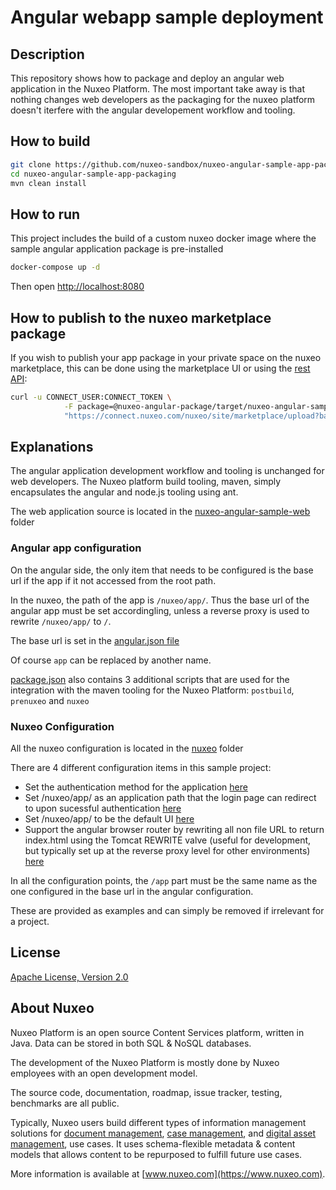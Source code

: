 # Angular webapp sample deployment

## Description

This repository shows how to package and deploy an angular web application in the Nuxeo Platform. The most important take away is that nothing changes web developers as the packaging for the nuxeo platform doesn't iterfere with the angular developement workflow and tooling.

## How to build

```bash
git clone https://github.com/nuxeo-sandbox/nuxeo-angular-sample-app-packaging
cd nuxeo-angular-sample-app-packaging
mvn clean install
```

## How to run

This project includes the build of a custom nuxeo docker image where the sample angular application package is pre-installed

```bash
docker-compose up -d
```

Then open [http://localhost:8080](http://localhost:8080)

## How to publish to the nuxeo marketplace package

If you wish to publish your app package in your private space on the nuxeo marketplace, this can be done using the marketplace UI or using the [rest API](https://doc.nuxeo.com/studio/delivering-a-customization-package-through-the-nuxeo-marketplace/):

```bash
curl -u CONNECT_USER:CONNECT_TOKEN \
            -F package=@nuxeo-angular-package/target/nuxeo-angular-sample-package-VERSION.zip \
            "https://connect.nuxeo.com/nuxeo/site/marketplace/upload?batch=true&supported=false&orgId=ORG_ID"
```

## Explanations

The angular application development workflow and tooling is unchanged for web developers.
The Nuxeo platform build tooling, maven, simply encapsulates the angular and node.js tooling using ant.

The web application source is located in the [nuxeo-angular-sample-web](/nuxeo-angular-sample-web) folder

### Angular app configuration

On the angular side, the only item that needs to be configured is the base url if the app if it not accessed from the root path.

In the nuxeo, the path of the app is `/nuxeo/app/`. Thus the base url of the angular app must be set accordingling, unless a reverse proxy is used to rewrite  `/nuxeo/app/` to `/`.

The base url is set in the [angular.json file](https://github.com/nuxeo-sandbox/nuxeo-angular-sample-app-packaging/blob/1917215d03dee05474955142db8a401f22c29f7a/nuxeo-angular-sample-web/angular.json#L32)

Of course `app` can be replaced by another name.

[package.json](/nuxeo-angular-sample-web/package.json) also contains 3 additional scripts that are used for the integration with the maven tooling for the Nuxeo Platform: `postbuild`, `prenuxeo` and `nuxeo`

### Nuxeo Configuration

All the nuxeo configuration is located in the [nuxeo](/nuxeo-angular-sample-web/nuxeo) folder

There are 4 different configuration items in this sample project:

- Set the authentication method for the application  [here](https://github.com/nuxeo-sandbox/nuxeo-angular-sample-app-packaging/blob/1917215d03dee05474955142db8a401f22c29f7a/nuxeo-angular-sample-web/nuxeo/OSGI-INF/deployment-fragment.xml#L11)
- Set /nuxeo/app/ as an application path that the login page can redirect to upon sucessful authentication [here](/nuxeo-angular-sample-web/nuxeo/OSGI-INF/nuxeo-angular-sample-auth-contrib.xml)
- Set /nuxeo/app/ to be the default UI [here](/nuxeo-angular-sample-web/nuxeo/OSGI-INF/nuxeo-default-ui-contrib.xml)
- Support the angular browser router by rewriting all non file URL to return index.html using the Tomcat REWRITE valve (useful for development, but typically set up at the reverse proxy level for other environments) [here](https://github.com/nuxeo-sandbox/nuxeo-angular-sample-app-packaging/blob/1917215d03dee05474955142db8a401f22c29f7a/nuxeo-angular-sample-web/nuxeo/OSGI-INF/deployment-fragment.xml#L21)

In all the configuration points, the `/app` part must be the same name as the one configured in the base url in the angular configuration.

These are provided as examples and can simply be removed if irrelevant for a project.

## License

[Apache License, Version 2.0](http://www.apache.org/licenses/LICENSE-2.0.html)

## About Nuxeo

Nuxeo Platform is an open source Content Services platform, written in Java. Data can be stored in both SQL & NoSQL
databases.

The development of the Nuxeo Platform is mostly done by Nuxeo employees with an open development model.

The source code, documentation, roadmap, issue tracker, testing, benchmarks are all public.

Typically, Nuxeo users build different types of information management solutions
for [document management](https://www.nuxeo.com/solutions/document-management/), [case management](https://www.nuxeo.com/solutions/case-management/),
and [digital asset management](https://www.nuxeo.com/solutions/dam-digital-asset-management/), use cases. It uses
schema-flexible metadata & content models that allows content to be repurposed to fulfill future use cases.

More information is available at [www.nuxeo.com](https://www.nuxeo.com).
